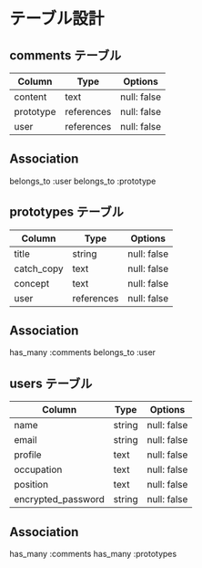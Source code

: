 # テーブル設計

## comments テーブル

| Column    | Type       | Options     |
| --------- | ---------- | ----------- |
| content   | text       | null: false |
| prototype | references | null: false |
| user      | references | null: false |

## Association

belongs_to :user
belongs_to :prototype

## prototypes テーブル

| Column     | Type       | Options     |
| ---------- | ---------- | ----------- |
| title      | string     | null: false |
| catch_copy | text       | null: false |
| concept    | text       | null: false |
| user       | references | null: false |

## Association

has_many :comments
belongs_to :user

## users テーブル

| Column             | Type   | Options     |
| ------------------ | ------ | ----------- |
| name               | string | null: false |
| email              | string | null: false |
| profile            | text   | null: false |
| occupation         | text   | null: false |
| position           | text   | null: false |
| encrypted_password | string | null: false |

## Association

has_many :comments
has_many :prototypes
